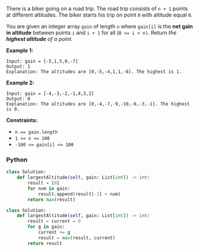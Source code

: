 There is a biker going on a road trip. The road trip consists of  `n + 1`  points at different altitudes. The biker starts his trip on point  `0`  with altitude equal  `0`.

You are given an integer array  `gain`  of length  `n`  where  `gain[i]`  is the  **net gain in altitude**  between points  `i`​​​​​​ and  `i + 1`  for all (`0 <= i < n)`. Return  _the  **highest altitude**  of a point._

**Example 1:**
```
Input: gain = [-5,1,5,0,-7]
Output: 1
Explanation: The altitudes are [0,-5,-4,1,1,-6]. The highest is 1.
```

**Example 2:**
```
Input: gain = [-4,-3,-2,-1,4,3,2]
Output: 0
Explanation: The altitudes are [0,-4,-7,-9,-10,-6,-3,-1]. The highest is 0.
```

**Constraints:**

-   `n == gain.length`
-   `1 <= n <= 100`
-   `-100 <= gain[i] <= 100`

### Python

```python
class Solution:
    def largestAltitude(self, gain: List[int]) -> int:
        result = [0]
        for num in gain:
            result.append(result[-1] + num)
        return max(result)
```

```python
class Solution:
    def largestAltitude(self, gain: List[int]) -> int:
        result = current = 0
        for g in gain:
            current += g
            result = max(result, current)
        return result
```